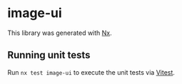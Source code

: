 # image-ui

This library was generated with [Nx](https://nx.dev).

## Running unit tests

Run `nx test image-ui` to execute the unit tests via [Vitest](https://vitest.dev/).
